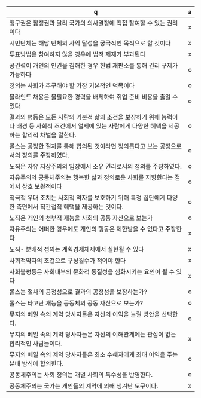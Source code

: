 q | a
---|---
청구권은 참정권과 달리 국가의 의사결정에 직접 참여할 수 있는 권리이다		| x
시민단체는 해당 단체의 사익 달성을 궁극적인 목적으로 할 것이다		| x
투표방법은 참여하지 않을 경우에 법적 제재가 부과된다		| x
공권력이 개인의 인권을 침해한 경우 헌법 재판소를 통해 권리 구제가 가능하다		| o
정의는 사회가 추구해야 할 가장 기본적인 덕목이다		| o
블라인드 채용은 불필요한 경력을 배제하여 취업 준비 비용을 줄일 수 있다		| o
결과의 평등은 모든 사람의 기본적 삶의 조건을 보장하기 위해 능력이나 배경 등 사회적 조건에서 열세에 있는 사람에게 다양한 혜택을 제공하는 합리적 차별을 말한다.		| o
롤스는 공정한 절차를 통해 합의된 것이라면 정의롭다고 보는 공정으로서의 정의를 주장하였다.		| o
노직은 자유 지상주의의 입장에서 소유 권리로서의 정의를 주장하였다.		| o
자유주의와 공동체주의는 행복한 삶과 정의로운 사회를 지향한다는 점에서 상호 보완적이다		| o
적극적 우대 조치는 사회적 약자를 보호하기 위해 특정 집단에게 다양한 측면에서 직간접적 혜택을 제공하는 것이다.		| o
노직은 개인의 천부적 재능을 사회의 공동 자산으로 보는가		| o
자유주의는 어떠한 경우에도 개인의 행동은 제한받을 수 없다고 주장한다		| x
노직- 분배적 정의는 계획경제체제에서 실현될 수 있다		| x
사회적약자의 조건으로 구성원수가 적어야 한다		| x
사회불평등은 사회내부의 문화적 동질성을 심화시키는 요인이 될 수 있다		| x
롤스는 절차의 공정성으로 결과의 공정성을 보장하는가?		| o
롤스는 타고난 재능을 공동체의 공동 자산으로 보는가?		| o
무지의 베일 속의 계약 당사자들은 자신의 이익을 늘릴 방안을 선택한다.		| o
무지의 베일 속의 계약 당사자들은 자신의 이해관계에는 관심이 없는 합리적인 사람들이다.		| x
무지의 베일 속의 계약 당사자들은 최소 수혜자에게 최대 이익을 주는 분배 방식에 합의한다.		| o
공동체주의는 사회 정의는 개별 사회의 특수성을 반영한다.		| o
공동체주의는 국가는 개인들의 계약에 의해 생겨난 도구이다.		| x
